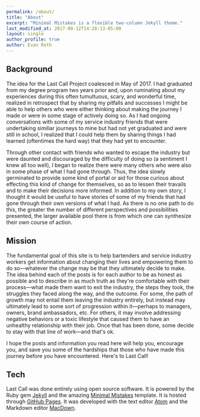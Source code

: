 ```yaml
---
permalink: /about/
title: "About"
excerpt: "Minimal Mistakes is a flexible two-column Jekyll theme."
last_modified_at: 2017-09-12T14:28:13-05:00
layout: single
author_profile: true
author: Evan Roth
---
```

## Background
The idea for the Last Call Project coalesced in May of 2017.  I had graduated from my degree program two years prior and, upon ruminating about my experiences during this often tumultuous, scary, and wonderful time, realized in retrospect that by sharing my pitfalls and successes I might be able to help others who were either thinking about making the journey I made or were in some stage of actively doing so.  As I had ongoing conversations with some of my service industry friends that were undertaking similiar journeys to mine but had not yet graduated and were still in school, I realized that I could help them by sharing things I had learned (oftentimes the hard way) that they had yet to encounter.

Through other contact with friends who wanted to escape the industry but were daunted and discouraged by the difficulty of doing so (a sentiment I knew all too well), I began to realize there were many others who were also in some phase of what I had gone through.  Thus, the idea slowly germinated to provide some kind of portal or aid for those curious about effecting this kind of change for themselves, so as to lessen their travails and to make their decisions more informed.  In addition to my own story, I thought it would be useful to have stories of some of my friends that had gone through their own versions of what I had.  As there is no one path to do this, the greater the number of different perspectives and possibilities presented, the larger available pool there is from which one can synthesize their own course of action.

## Mission
The fundamental goal of this site is to help bartenders and service industry workers get information about changing their lives and empowering them to do so—whatever the change may be that they ultimately decide to make.  The idea behind each of the posts is for each author to be as honest as possible and to describe in as much truth as they're comfortable with their process—what made them want to exit the industry, the steps they took, the struggles they faced along the way, and the outcome.  For some, the path of growth may not entail them leaving the industry entirely, but instead may ultimately lead to some sort of progression within it—perhaps to managers, owners, brand ambassadors, etc.  For others, it may involve addressing negative behaviors or a toxic lifestyle that caused them to have an unhealthy relationship with their job.  Once that has been done, some decide to stay with that line of work—and that's ok.

I hope the posts and information you read here will help you, encourage you, and save you some of the hardships that those who have made this journey before you have encountered.  Here's to Last Call!

## Tech
Last Call was done entirely using open source software.  It is powered by the Ruby gem [Jekyll](https://github.com/jekyll/jekyll) and the amazing [Minimal Mistakes](https://github.com/mmistakes/minimal-mistakes) template.  It is hosted through [GitHub Pages](https://pages.github.com/).  It was developed with the text editor [Atom](https://atom.io/) and the Markdown editor [MacDown](https://macdown.uranusjr.com/).